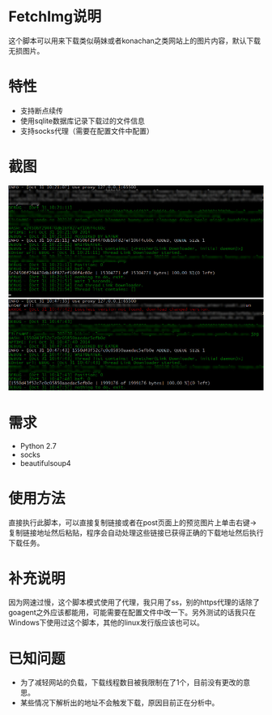 FetchImg说明
============
这个脚本可以用来下载类似萌妹或者konachan之类网站上的图片内容，默认下载无损图片。

特性
============
* 支持断点续传
* 使用sqlite数据库记录下载过的文件信息
* 支持socks代理（需要在配置文件中配置）

截图
============
![normal](normal.jpg)
![link](lk.jpg)

需求
===========
* Python 2.7
* socks
* beautifulsoup4

使用方法
============
直接执行此脚本，可以直接复制链接或者在post页面上的预览图片上单击右键->复制链接地址然后粘贴，程序会自动处理这些链接已获得正确的下载地址然后执行下载任务。

补充说明
===========
因为网速过慢，这个脚本模式使用了代理，我只用了ss，别的https代理的话除了goagent之外应该都能用，可能需要在配置文件中改一下。另外测试的话我只在Windows下使用过这个脚本，其他的linux发行版应该也可以。

已知问题
===========
* 为了减轻网站的负载，下载线程数目被我限制在了1个，目前没有更改的意思。
* 某些情况下解析出的地址不会触发下载，原因目前正在分析中。
